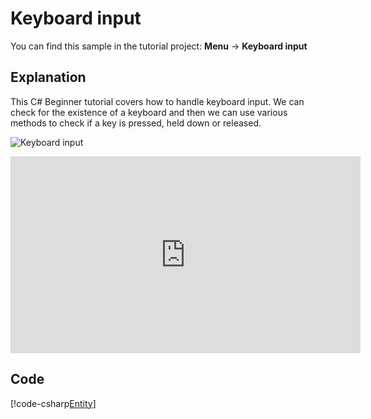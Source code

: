 # Keyboard input
You can find this sample in the tutorial project: **Menu** &rarr; **Keyboard input** 

## Explanation
This C# Beginner tutorial covers how to handle keyboard input. We can check for the existence of a keyboard and then we can use various methods to check if a key is pressed, held down or released.

![Keyboard input](media/keyboard-input.webp)

<iframe width="560" height="315" src="https://www.youtube.com/embed/UvKizPFAego" frameborder="0" allow="accelerometer; autoplay; encrypted-media; gyroscope; picture-in-picture" allowfullscreen></iframe>

## Code
[!code-csharp[Entity](..\..\..\..\stride\samples\Tutorials\CSharpBeginner\CSharpBeginner\CSharpBeginner.Game\Code\KeyboardInputDemo.cs)]
